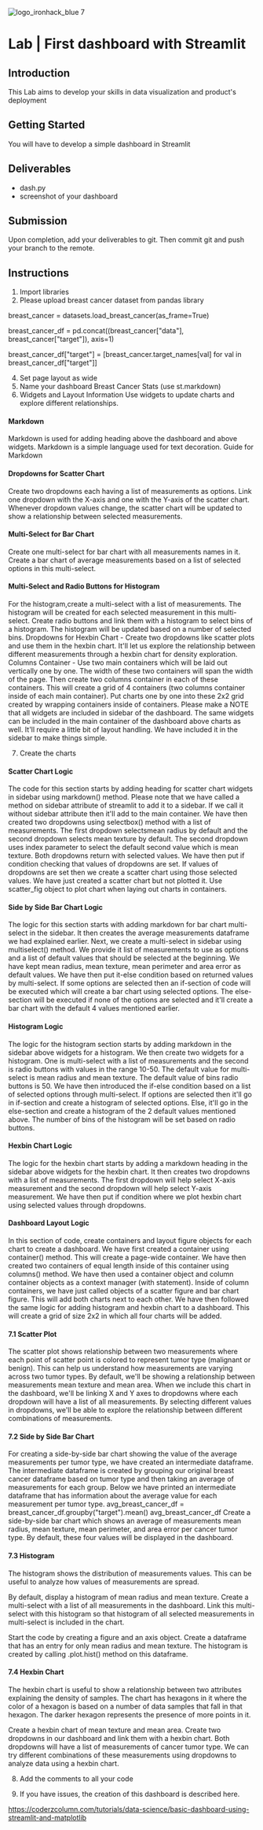 ![logo_ironhack_blue 7](https://user-images.githubusercontent.com/23629340/40541063-a07a0a8a-601a-11e8-91b5-2f13e4e6b441.png)
# Lab | First dashboard with Streamlit


## Introduction
This Lab aims to develop your skills in data visualization and product's deployment


## Getting Started

You will have to develop a simple dashboard in Streamlit

## Deliverables
 - dash.py
 - screenshot of your dashboard



## Submission

Upon completion, add your deliverables to git. Then commit git and push your branch to the remote.

## Instructions
1. Import libraries
2. Please upload breast cancer dataset from pandas library

breast_cancer = datasets.load_breast_cancer(as_frame=True)

breast_cancer_df = pd.concat((breast_cancer["data"], breast_cancer["target"]), axis=1)

breast_cancer_df["target"] = [breast_cancer.target_names[val] for val in breast_cancer_df["target"]]

4. Set page layout as wide
5. Name your dashboard Breast Cancer Stats (use st.markdown)
6. Widgets and Layout Information 
Use widgets to update charts and explore different relationships.
#### Markdown 
Markdown  is used for adding heading above the dashboard and above widgets. Markdown is a simple language used for text decoration. Guide for Markdown
#### Dropdowns for Scatter Chart 
Create two dropdowns each having a list of measurements as options. Link one dropdown with the X-axis and one with the Y-axis of the scatter chart. 
Whenever  dropdown values change, the scatter chart will be updated to show a relationship between selected measurements.
#### Multi-Select for Bar Chart 
Create one multi-select for bar chart with all measurements names in it. 
Create a bar chart of average measurements based on a list of selected options in this multi-select.
#### Multi-Select and Radio Buttons for Histogram 
For the histogram,create a multi-select with a list of measurements. The histogram will be created for each selected measurement in this multi-select. Create radio buttons and link them with a histogram to select bins of a histogram. The histogram will be updated based on a number of selected bins.
Dropdowns for Hexbin Chart - Create two dropdowns like scatter plots and use them in the hexbin chart. It'll let us explore the relationship between different measurements through a hexbin chart for density exploration.
Columns Container - Use two main containers which will be laid out vertically one by one. The width of these two containers will span the width of the page. Then create two columns container in each of these containers. This will create a grid of 4 containers (two columns container inside of each main container). 
Put charts one by one into these 2x2 grid created by wrapping containers inside of containers.
Please make a NOTE that  all widgets are included in sidebar of the dashboard. The same widgets can be included in the main container of the dashboard above charts as well. It'll require a little bit of layout handling. We have included it in the sidebar to make things simple.

7. Create the charts
#### Scatter Chart Logic  
The code for this section starts by adding heading for scatter chart widgets in sidebar using markdown() method. 
Please note that we have called a method on sidebar attribute of streamlit to add it to a sidebar. 
If we call it without sidebar attribute then it'll add to the main container. We have then created two dropdowns using selectbox() method with a list of measurements. 
The first dropdown selectsmean radius by default and the second dropdown selects mean texture by default. The second dropdown uses index parameter to select 
the default second value which is mean texture. Both dropdowns return with selected values. 
We have then put if condition checking that values of dropdowns are set. If values of dropdowns are set then we create a scatter chart using those selected values. 
We have just created a scatter chart but not plotted it. 
Use scatter_fig object to plot chart when laying out charts in containers.
#### Side by Side Bar Chart Logic 
The logic for this section starts with adding markdown for bar chart multi-select in the sidebar. It then creates the average measurements dataframe we had explained earlier. Next, we create a multi-select in sidebar using multiselect() method. We provide it list of measurements to use as options and a list of default values that should be selected at the beginning. We have kept mean radius, mean texture, mean perimeter and area error as default values. We have then put it-else condition based on returned values by multi-select. If some options are selected then an if-section of code will be executed which will create a bar chart using selected options. The else-section will be executed if none of the options are selected and it'll create a bar chart with the default 4 values mentioned earlier.
#### Histogram Logic  
The logic for the histogram section starts by adding markdown in the sidebar above widgets for a histogram. We then create two widgets for a histogram. One is multi-select with a list of measurements and the second is radio buttons with values in the range 10-50. The default value for multi-select is mean radius and mean texture. The default value of bins radio buttons is 50. We have then introduced the if-else condition based on a list of selected options through multi-select. If options are selected then it'll go in if-section and create a histogram of selected options. Else, it'll go in the else-section and create a histogram of the 2 default values mentioned above. The number of bins of the histogram will be set based on radio buttons.
#### Hexbin Chart Logic 
The logic for the hexbin chart starts by adding a markdown heading in the sidebar above widgets for the hexbin chart. It then creates two dropdowns with a list of measurements. The first dropdown will help select X-axis measurement and the second dropdown will help select Y-axis measurement. We have then put if condition where we plot hexbin chart using selected values through dropdowns.
#### Dashboard Layout Logic 
In this section of code, create containers and layout figure objects for each chart to create a dashboard. We have first created a container using container() method. This will create a page-wide container. We have then created two containers of equal length inside of this container using columns() method. We have then used a container object and column container objects as a context manager (with statement). Inside of column containers, we have just called objects of a scatter figure and bar chart figure. This will add both charts next to each other. We have then followed the same logic for adding histogram and hexbin chart to a dashboard. This will create a grid of size 2x2 in which all four charts will be added.

#### 7.1 Scatter Plot
The scatter plot shows relationship between two measurements where each point of scatter point is colored to represent tumor type (malignant or benign). 
This can help us understand how measurements are varying across two tumor types.
By default, we'll be showing a relationship between measurements mean texture and mean area. 
When we include this chart in the dashboard, we'll be linking X and Y axes to dropdowns where each dropdown will have a list of all measurements. 
By selecting different values in dropdowns, we'll be able to explore the relationship between different combinations of measurements.

#### 7.2 Side by Side Bar Chart
For creating a side-by-side bar chart showing the value of the average measurements per tumor type, we have created an intermediate dataframe. 
The intermediate dataframe is created by grouping our original breast cancer dataframe based on tumor type and then taking an average of measurements for each group. 
Below we have printed an intermediate dataframe that has information about the average value for each measurement per tumor type.
avg_breast_cancer_df = breast_cancer_df.groupby("target").mean()
avg_breast_cancer_df
Create a side-by-side bar chart which shows an average of measurements mean radius, mean texture, mean perimeter, and area error per cancer tumor type. 
By default, these four values will be displayed in the dashboard.

#### 7.3 Histogram
The histogram shows the distribution of measurements values. This can be useful to analyze how values of measurements are spread.

By default, display a histogram of mean radius and mean texture. Create a multi-select with a list of all measurements in the dashboard. 
Link this multi-select with this histogram so that histogram of all selected measurements in multi-select is included in the chart.

Start the code by creating a figure and an axis object. 
Create a dataframe that has an entry for only mean radius and mean texture. The histogram is created by calling .plot.hist() method on this dataframe.

#### 7.4 Hexbin Chart
The hexbin chart is useful to show a relationship between two attributes explaining the density of samples. 
The chart has hexagons in it where the color of a hexagon is based on a number of data samples that fall in that hexagon. 
The darker hexagon represents the presence of more points in it.

Create a hexbin chart of mean texture and mean area. 
Create two dropdowns in our dashboard and link them with a hexbin chart. 
Both dropdowns will have a list of measurements of cancer tumor type. We can try different combinations of these measurements using dropdowns to analyze data using a hexbin chart.


8. Add the comments to all your code

9. If you have issues, the creation of this dashboard is described here.

https://coderzcolumn.com/tutorials/data-science/basic-dashboard-using-streamlit-and-matplotlib
